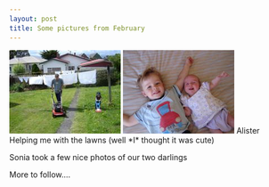 ```yaml
---
layout: post
title: Some pictures from February
---
```

  <img src="/images/content/img000.jpeg" alt="photo" class="floatleft" />

  <img src="/images/content/DSC00134.jpg" alt="photo" class="floatleft" />
  Alister Helping me with the lawns (well *I* thought it was cute)

  Sonia took a few nice photos of our two darlings

  More to follow....
